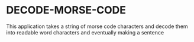 # DECODE-MORSE-CODE
This application takes a string of morse code characters and decode them into readable word characters and eventually making a sentence 
